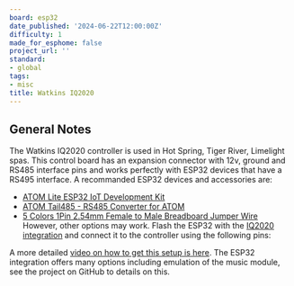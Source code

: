 ```yaml
---
board: esp32
date_published: '2024-06-22T12:00:00Z'
difficulty: 1
made_for_esphome: false
project_url: ''
standard:
- global
tags:
- misc
title: Watkins IQ2020
---
```


## General Notes

The Watkins IQ2020 controller is used in Hot Spring, Tiger River, Limelight spas. This control board has an expansion connector with 12v, ground and RS485 interface pins and works perfectly with ESP32 devices that have a RS495 interface. A recommanded ESP32 devices and accessories are:
- [ATOM Lite ESP32 IoT Development Kit](https://shop.m5stack.com/products/atom-lite-esp32-development-kit)
- [ATOM Tail485 - RS485 Converter for ATOM](https://shop.m5stack.com/products/atom-tail485)
- [5 Colors 1Pin 2.54mm Female to Male Breadboard Jumper Wire](https://www.amazon.com/XLX-Breadboard-Soldering-Brushless-Double-end/dp/B07S839W8V/ref=sr_1_3)
However, other options may work. Flash the ESP32 with the [IQ2020 integration](https://github.com/Ylianst/ESP-IQ2020) and connect it to the controller using the following pins:

A more detailed [video on how to get this setup is here](https://youtu.be/egX6bspzuqo). The ESP32 integration offers many options including emulation of the music module, see the project on GitHub to details on this.